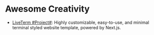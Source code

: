 # Awesome Creativity

- [LiveTerm #Project#](https://github.com/Cveinnt/LiveTerm): Highly customizable, easy-to-use, and minimal terminal styled website template, powered by Next.js.
